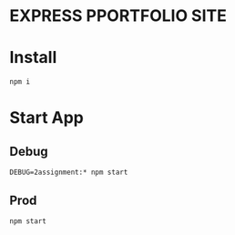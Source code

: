 EXPRESS  PPORTFOLIO SITE
===


# Install
`npm i`

# Start App


## Debug
`DEBUG=2assignment:* npm start`

## Prod
`npm start`